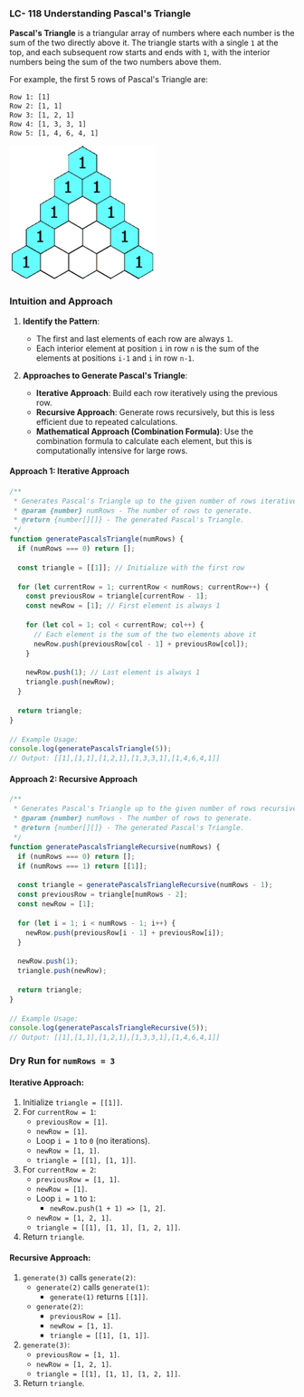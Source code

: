 ### LC- 118 Understanding Pascal's Triangle

**Pascal's Triangle** is a triangular array of numbers where each number is the sum of the two directly above it. The triangle starts with a single `1` at the top, and each subsequent row starts and ends with `1`, with the interior numbers being the sum of the two numbers above them.

For example, the first 5 rows of Pascal's Triangle are:

```
Row 1: [1]
Row 2: [1, 1]
Row 3: [1, 2, 1]
Row 4: [1, 3, 3, 1]
Row 5: [1, 4, 6, 4, 1]
```

![alt text](image.png)

### Intuition and Approach

1. **Identify the Pattern**:

   - The first and last elements of each row are always `1`.
   - Each interior element at position `i` in row `n` is the sum of the elements at positions `i-1` and `i` in row `n-1`.

2. **Approaches to Generate Pascal's Triangle**:
   - **Iterative Approach**: Build each row iteratively using the previous row.
   - **Recursive Approach**: Generate rows recursively, but this is less efficient due to repeated calculations.
   - **Mathematical Approach (Combination Formula)**: Use the combination formula to calculate each element, but this is computationally intensive for large rows.

#### Approach 1: Iterative Approach

```javascript
/**
 * Generates Pascal's Triangle up to the given number of rows iteratively.
 * @param {number} numRows - The number of rows to generate.
 * @return {number[][]} - The generated Pascal's Triangle.
 */
function generatePascalsTriangle(numRows) {
  if (numRows === 0) return [];

  const triangle = [[1]]; // Initialize with the first row

  for (let currentRow = 1; currentRow < numRows; currentRow++) {
    const previousRow = triangle[currentRow - 1];
    const newRow = [1]; // First element is always 1

    for (let col = 1; col < currentRow; col++) {
      // Each element is the sum of the two elements above it
      newRow.push(previousRow[col - 1] + previousRow[col]);
    }

    newRow.push(1); // Last element is always 1
    triangle.push(newRow);
  }

  return triangle;
}

// Example Usage:
console.log(generatePascalsTriangle(5));
// Output: [[1],[1,1],[1,2,1],[1,3,3,1],[1,4,6,4,1]]
```

#### Approach 2: Recursive Approach

```javascript
/**
 * Generates Pascal's Triangle up to the given number of rows recursively.
 * @param {number} numRows - The number of rows to generate.
 * @return {number[][]} - The generated Pascal's Triangle.
 */
function generatePascalsTriangleRecursive(numRows) {
  if (numRows === 0) return [];
  if (numRows === 1) return [[1]];

  const triangle = generatePascalsTriangleRecursive(numRows - 1);
  const previousRow = triangle[numRows - 2];
  const newRow = [1];

  for (let i = 1; i < numRows - 1; i++) {
    newRow.push(previousRow[i - 1] + previousRow[i]);
  }

  newRow.push(1);
  triangle.push(newRow);

  return triangle;
}

// Example Usage:
console.log(generatePascalsTriangleRecursive(5));
// Output: [[1],[1,1],[1,2,1],[1,3,3,1],[1,4,6,4,1]]
```

### Dry Run for `numRows = 3`

#### Iterative Approach:

1. Initialize `triangle = [[1]]`.
2. For `currentRow = 1`:
   - `previousRow = [1]`.
   - `newRow = [1]`.
   - Loop `i = 1` to `0` (no iterations).
   - `newRow = [1, 1]`.
   - `triangle = [[1], [1, 1]]`.
3. For `currentRow = 2`:
   - `previousRow = [1, 1]`.
   - `newRow = [1]`.
   - Loop `i = 1` to `1`:
     - `newRow.push(1 + 1) => [1, 2]`.
   - `newRow = [1, 2, 1]`.
   - `triangle = [[1], [1, 1], [1, 2, 1]]`.
4. Return `triangle`.

#### Recursive Approach:

1. `generate(3)` calls `generate(2)`:
   - `generate(2)` calls `generate(1)`:
     - `generate(1)` returns `[[1]]`.
   - `generate(2)`:
     - `previousRow = [1]`.
     - `newRow = [1, 1]`.
     - `triangle = [[1], [1, 1]]`.
2. `generate(3)`:
   - `previousRow = [1, 1]`.
   - `newRow = [1, 2, 1]`.
   - `triangle = [[1], [1, 1], [1, 2, 1]]`.
3. Return `triangle`.

